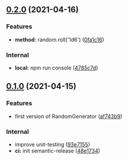 ## [0.2.0](https://github.com/manutero/randomjs/compare/v0.1.0...v0.2.0) (2021-04-16)


### Features

* **method:** random.roll('1d6') ([0fa1c16](https://github.com/manutero/randomjs/commit/0fa1c16989b672fbcacf12a7da5ef1b9688722e5))


### Internal

* **local:** npm run console ([4785c7d](https://github.com/manutero/randomjs/commit/4785c7d6703f4f001760e810c05fd156b844b1e8))

## [0.1.0](https://github.com/manutero/randomjs/compare/v0.0.0...v0.1.0) (2021-04-15)


### Features

* first version of RandomGenerator ([af743b9](https://github.com/manutero/randomjs/commit/af743b99dfdab39415588bd9ff2bfb93a7772a38))


### Internal

* improve unit-testing ([93e7155](https://github.com/manutero/randomjs/commit/93e715507295c8f7fbf43a3df64479a591f45bb1))
* **ci:** init semantic-release ([48e1734](https://github.com/manutero/randomjs/commit/48e17349812404245ae08a0ef6d6df3118bcdd11))

